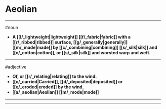 # Aeolian
---
#noun
- **A [[l/_lightweight|lightweight]] [[f/_fabric|fabric]] with a [[r/_ribbed|ribbed]] surface, [[g/_generally|generally]] [[m/_made|made]] by [[c/_combining|combining]] [[s/_silk|silk]] and [[c/_cotton|cotton]], or [[s/_silk|silk]] and worsted warp and weft.**
---
#adjective
- **Of, or [[r/_relating|relating]] to the wind.**
- **[[c/_carried|Carried]], [[d/_deposited|deposited]] or [[e/_eroded|eroded]] by the wind.**
- **[[a/_aeolian|Aeolian]] [[m/_mode|mode]]**
---
---
